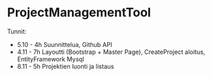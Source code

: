 # ProjectManagementTool

Tunnit:

* 5.10 - 4h Suunnittelua, Github API
* 4.11 - 7h Layoutti (Bootstrap + Master Page), CreateProject aloitus, EntityFramework Mysql
* 8.11 - 5h Projektien luonti ja listaus
